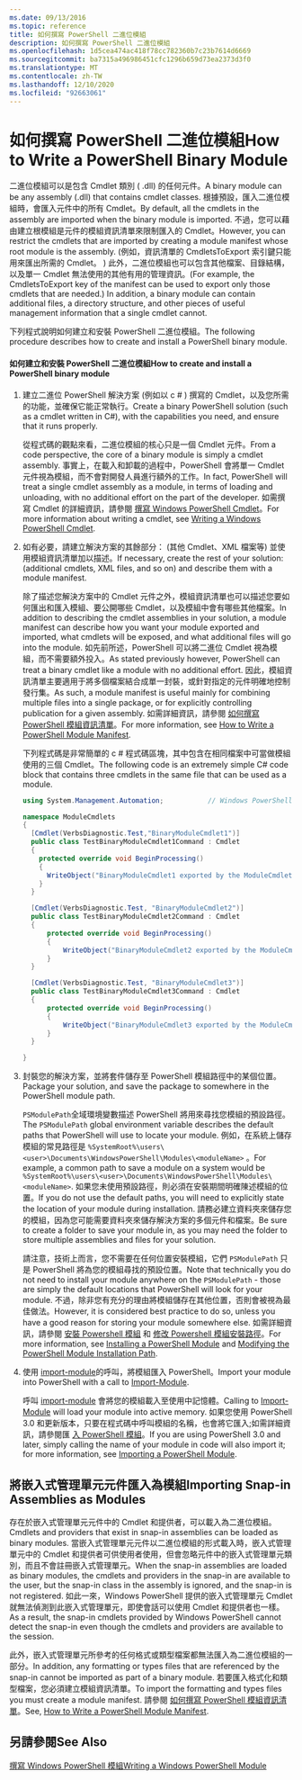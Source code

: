 ```yaml
---
ms.date: 09/13/2016
ms.topic: reference
title: 如何撰寫 PowerShell 二進位模組
description: 如何撰寫 PowerShell 二進位模組
ms.openlocfilehash: 1d5cea474ac418f78cc782360b7c23b7614d6669
ms.sourcegitcommit: ba7315a496986451cfc1296b659d73ea2373d3f0
ms.translationtype: MT
ms.contentlocale: zh-TW
ms.lasthandoff: 12/10/2020
ms.locfileid: "92663061"
---
```

# <a name="how-to-write-a-powershell-binary-module"></a><span data-ttu-id="55b19-103">如何撰寫 PowerShell 二進位模組</span><span class="sxs-lookup"><span data-stu-id="55b19-103">How to Write a PowerShell Binary Module</span></span>

<span data-ttu-id="55b19-104">二進位模組可以是包含 Cmdlet 類別 ( .dll) 的任何元件。</span><span class="sxs-lookup"><span data-stu-id="55b19-104">A binary module can be any assembly (.dll) that contains cmdlet classes.</span></span> <span data-ttu-id="55b19-105">根據預設，匯入二進位模組時，會匯入元件中的所有 Cmdlet。</span><span class="sxs-lookup"><span data-stu-id="55b19-105">By default, all the cmdlets in the assembly are imported when the binary module is imported.</span></span> <span data-ttu-id="55b19-106">不過，您可以藉由建立根模組是元件的模組資訊清單來限制匯入的 Cmdlet。</span><span class="sxs-lookup"><span data-stu-id="55b19-106">However, you can restrict the cmdlets that are imported by creating a module manifest whose root module is the assembly.</span></span> <span data-ttu-id="55b19-107"> (例如，資訊清單的 CmdletsToExport 索引鍵只能用來匯出所需的 Cmdlet。 ) 此外，二進位模組也可以包含其他檔案、目錄結構，以及單一 Cmdlet 無法使用的其他有用的管理資訊。</span><span class="sxs-lookup"><span data-stu-id="55b19-107">(For example, the CmdletsToExport key of the manifest can be used to export only those cmdlets that are needed.) In addition, a binary module can contain additional files, a directory structure, and other pieces of useful management information that a single cmdlet cannot.</span></span>

<span data-ttu-id="55b19-108">下列程式說明如何建立和安裝 PowerShell 二進位模組。</span><span class="sxs-lookup"><span data-stu-id="55b19-108">The following procedure describes how to create and install a PowerShell binary module.</span></span>

#### <a name="how-to-create-and-install-a-powershell-binary-module"></a><span data-ttu-id="55b19-109">如何建立和安裝 PowerShell 二進位模組</span><span class="sxs-lookup"><span data-stu-id="55b19-109">How to create and install a PowerShell binary module</span></span>

1. <span data-ttu-id="55b19-110">建立二進位 PowerShell 解決方案 (例如以 c # ) 撰寫的 Cmdlet，以及您所需的功能，並確保它能正常執行。</span><span class="sxs-lookup"><span data-stu-id="55b19-110">Create a binary PowerShell solution (such as a cmdlet written in C#), with the capabilities you need, and ensure that it runs properly.</span></span>

   <span data-ttu-id="55b19-111">從程式碼的觀點來看，二進位模組的核心只是一個 Cmdlet 元件。</span><span class="sxs-lookup"><span data-stu-id="55b19-111">From a code perspective, the core of a binary module is simply a cmdlet assembly.</span></span> <span data-ttu-id="55b19-112">事實上，在載入和卸載的過程中，PowerShell 會將單一 Cmdlet 元件視為模組，而不會對開發人員進行額外的工作。</span><span class="sxs-lookup"><span data-stu-id="55b19-112">In fact, PowerShell will treat a single cmdlet assembly as a module, in terms of loading and unloading, with no additional effort on the part of the developer.</span></span> <span data-ttu-id="55b19-113">如需撰寫 Cmdlet 的詳細資訊，請參閱 [撰寫 Windows PowerShell Cmdlet](../cmdlet/writing-a-windows-powershell-cmdlet.md)。</span><span class="sxs-lookup"><span data-stu-id="55b19-113">For more information about writing a cmdlet, see [Writing a Windows PowerShell Cmdlet](../cmdlet/writing-a-windows-powershell-cmdlet.md).</span></span>

2. <span data-ttu-id="55b19-114">如有必要，請建立解決方案的其餘部分： (其他 Cmdlet、XML 檔案等) 並使用模組資訊清單加以描述。</span><span class="sxs-lookup"><span data-stu-id="55b19-114">If necessary, create the rest of your solution: (additional cmdlets, XML files, and so on) and describe them with a module manifest.</span></span>

   <span data-ttu-id="55b19-115">除了描述您解決方案中的 Cmdlet 元件之外，模組資訊清單也可以描述您要如何匯出和匯入模組、要公開哪些 Cmdlet，以及模組中會有哪些其他檔案。</span><span class="sxs-lookup"><span data-stu-id="55b19-115">In addition to describing the cmdlet assemblies in your solution, a module manifest can describe how you want your module exported and imported, what cmdlets will be exposed, and what additional files will go into the module.</span></span>
   <span data-ttu-id="55b19-116">如先前所述，PowerShell 可以將二進位 Cmdlet 視為模組，而不需要額外投入。</span><span class="sxs-lookup"><span data-stu-id="55b19-116">As stated previously however, PowerShell can treat a binary cmdlet like a module with no additional effort.</span></span>
   <span data-ttu-id="55b19-117">因此，模組資訊清單主要適用于將多個檔案結合成單一封裝，或針對指定的元件明確地控制發行集。</span><span class="sxs-lookup"><span data-stu-id="55b19-117">As such, a module manifest is useful mainly for combining multiple files into a single package, or for explicitly controlling publication for a given assembly.</span></span>
   <span data-ttu-id="55b19-118">如需詳細資訊，請參閱 [如何撰寫 PowerShell 模組資訊清單](how-to-write-a-powershell-module-manifest.md)。</span><span class="sxs-lookup"><span data-stu-id="55b19-118">For more information, see [How to Write a PowerShell Module Manifest](how-to-write-a-powershell-module-manifest.md).</span></span>

   <span data-ttu-id="55b19-119">下列程式碼是非常簡單的 c # 程式碼區塊，其中包含在相同檔案中可當做模組使用的三個 Cmdlet。</span><span class="sxs-lookup"><span data-stu-id="55b19-119">The following code is an extremely simple C# code block that contains three cmdlets in the same file that can be used as a module.</span></span>

   ```csharp
   using System.Management.Automation;           // Windows PowerShell namespace.

   namespace ModuleCmdlets
   {
     [Cmdlet(VerbsDiagnostic.Test,"BinaryModuleCmdlet1")]
     public class TestBinaryModuleCmdlet1Command : Cmdlet
     {
       protected override void BeginProcessing()
       {
         WriteObject("BinaryModuleCmdlet1 exported by the ModuleCmdlets module.");
       }
     }

     [Cmdlet(VerbsDiagnostic.Test, "BinaryModuleCmdlet2")]
     public class TestBinaryModuleCmdlet2Command : Cmdlet
     {
         protected override void BeginProcessing()
         {
             WriteObject("BinaryModuleCmdlet2 exported by the ModuleCmdlets module.");
         }
     }

     [Cmdlet(VerbsDiagnostic.Test, "BinaryModuleCmdlet3")]
     public class TestBinaryModuleCmdlet3Command : Cmdlet
     {
         protected override void BeginProcessing()
         {
             WriteObject("BinaryModuleCmdlet3 exported by the ModuleCmdlets module.");
         }
     }

   }
   ```

3. <span data-ttu-id="55b19-120">封裝您的解決方案，並將套件儲存至 PowerShell 模組路徑中的某個位置。</span><span class="sxs-lookup"><span data-stu-id="55b19-120">Package your solution, and save the package to somewhere in the PowerShell module path.</span></span>

   <span data-ttu-id="55b19-121">`PSModulePath`全域環境變數描述 PowerShell 將用來尋找您模組的預設路徑。</span><span class="sxs-lookup"><span data-stu-id="55b19-121">The `PSModulePath` global environment variable describes the default paths that PowerShell will use to locate your module.</span></span> <span data-ttu-id="55b19-122">例如，在系統上儲存模組的常見路徑是 `%SystemRoot%\users\<user>\Documents\WindowsPowerShell\Modules\<moduleName>` 。</span><span class="sxs-lookup"><span data-stu-id="55b19-122">For example, a common path to save a module on a system would be `%SystemRoot%\users\<user>\Documents\WindowsPowerShell\Modules\<moduleName>`.</span></span> <span data-ttu-id="55b19-123">如果您未使用預設路徑，則必須在安裝期間明確陳述模組的位置。</span><span class="sxs-lookup"><span data-stu-id="55b19-123">If you do not use the default paths, you will need to explicitly state the location of your module during installation.</span></span> <span data-ttu-id="55b19-124">請務必建立資料夾來儲存您的模組，因為您可能需要資料夾來儲存解決方案的多個元件和檔案。</span><span class="sxs-lookup"><span data-stu-id="55b19-124">Be sure to create a folder to save your module in, as you may need the folder to store multiple assemblies and files for your solution.</span></span>

   <span data-ttu-id="55b19-125">請注意，技術上而言，您不需要在任何位置安裝模組，它們 `PSModulePath` 只是 PowerShell 將為您的模組尋找的預設位置。</span><span class="sxs-lookup"><span data-stu-id="55b19-125">Note that technically you do not need to install your module anywhere on the `PSModulePath` - those are simply the default locations that PowerShell will look for your module.</span></span> <span data-ttu-id="55b19-126">不過，除非您有充分的理由將模組儲存在其他位置，否則會被視為最佳做法。</span><span class="sxs-lookup"><span data-stu-id="55b19-126">However, it is considered best practice to do so, unless you have a good reason for storing your module somewhere else.</span></span> <span data-ttu-id="55b19-127">如需詳細資訊，請參閱 [安裝 Powershell 模組](./installing-a-powershell-module.md) 和 [修改 Powershell 模組安裝路徑](./modifying-the-psmodulepath-installation-path.md)。</span><span class="sxs-lookup"><span data-stu-id="55b19-127">For more information, see [Installing a PowerShell Module](./installing-a-powershell-module.md) and [Modifying the PowerShell Module Installation Path](./modifying-the-psmodulepath-installation-path.md).</span></span>

4. <span data-ttu-id="55b19-128">使用 [import-module](/powershell/module/Microsoft.PowerShell.Core/Import-Module)的呼叫，將模組匯入 PowerShell。</span><span class="sxs-lookup"><span data-stu-id="55b19-128">Import your module into PowerShell with a call to [Import-Module](/powershell/module/Microsoft.PowerShell.Core/Import-Module).</span></span>

   <span data-ttu-id="55b19-129">呼叫 [import-module](/powershell/module/Microsoft.PowerShell.Core/Import-Module) 會將您的模組載入至使用中記憶體。</span><span class="sxs-lookup"><span data-stu-id="55b19-129">Calling to [Import-Module](/powershell/module/Microsoft.PowerShell.Core/Import-Module) will load your module into active memory.</span></span> <span data-ttu-id="55b19-130">如果您使用 PowerShell 3.0 和更新版本，只要在程式碼中呼叫模組的名稱，也會將它匯入;如需詳細資訊，請參閱匯 [入 PowerShell 模組](./importing-a-powershell-module.md)。</span><span class="sxs-lookup"><span data-stu-id="55b19-130">If you are using PowerShell 3.0 and later, simply calling the name of your module in code will also import it; for more information, see [Importing a PowerShell Module](./importing-a-powershell-module.md).</span></span>

## <a name="importing-snap-in-assemblies-as-modules"></a><span data-ttu-id="55b19-131">將嵌入式管理單元元件匯入為模組</span><span class="sxs-lookup"><span data-stu-id="55b19-131">Importing Snap-in Assemblies as Modules</span></span>

<span data-ttu-id="55b19-132">存在於嵌入式管理單元元件中的 Cmdlet 和提供者，可以載入為二進位模組。</span><span class="sxs-lookup"><span data-stu-id="55b19-132">Cmdlets and providers that exist in snap-in assemblies can be loaded as binary modules.</span></span> <span data-ttu-id="55b19-133">當嵌入式管理單元元件以二進位模組的形式載入時，嵌入式管理單元中的 Cmdlet 和提供者可供使用者使用，但會忽略元件中的嵌入式管理單元類別，而且不會註冊嵌入式管理單元。</span><span class="sxs-lookup"><span data-stu-id="55b19-133">When the snap-in assemblies are loaded as binary modules, the cmdlets and providers in the snap-in are available to the user, but the snap-in class in the assembly is ignored, and the snap-in is not registered.</span></span> <span data-ttu-id="55b19-134">如此一來，Windows PowerShell 提供的嵌入式管理單元 Cmdlet 就無法偵測到此嵌入式管理單元，即使會話可以使用 Cmdlet 和提供者也一樣。</span><span class="sxs-lookup"><span data-stu-id="55b19-134">As a result, the snap-in cmdlets provided by Windows PowerShell cannot detect the snap-in even though the cmdlets and providers are available to the session.</span></span>

<span data-ttu-id="55b19-135">此外，嵌入式管理單元所參考的任何格式或類型檔案都無法匯入為二進位模組的一部分。</span><span class="sxs-lookup"><span data-stu-id="55b19-135">In addition, any formatting or types files that are referenced by the snap-in cannot be imported as part of a binary module.</span></span>
<span data-ttu-id="55b19-136">若要匯入格式化和類型檔案，您必須建立模組資訊清單。</span><span class="sxs-lookup"><span data-stu-id="55b19-136">To import the formatting and types files you must create a module manifest.</span></span>
<span data-ttu-id="55b19-137">請參閱 [如何撰寫 PowerShell 模組資訊清單](how-to-write-a-powershell-module-manifest.md)。</span><span class="sxs-lookup"><span data-stu-id="55b19-137">See, [How to Write a PowerShell Module Manifest](how-to-write-a-powershell-module-manifest.md).</span></span>

## <a name="see-also"></a><span data-ttu-id="55b19-138">另請參閱</span><span class="sxs-lookup"><span data-stu-id="55b19-138">See Also</span></span>

[<span data-ttu-id="55b19-139">撰寫 Windows PowerShell 模組</span><span class="sxs-lookup"><span data-stu-id="55b19-139">Writing a Windows PowerShell Module</span></span>](./writing-a-windows-powershell-module.md)
